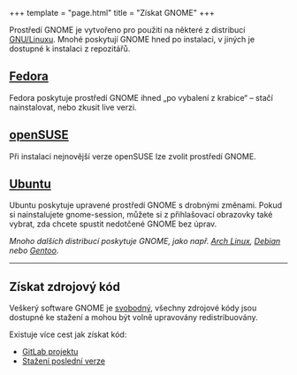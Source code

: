 +++
template = "page.html"
title = "Získat GNOME"
+++

Prostředí GNOME je vytvořeno pro použití na některé z distribucí [GNU/Linuxu](https://www.gnu.org/). Mnohé poskytují GNOME hned po instalaci, v jiných je dostupné k instalaci z repozitářů.

## [Fedora](https://getfedora.org/cs/)

Fedora poskytuje prostředí GNOME ihned „po vybalení z krabice“ – stačí nainstalovat, nebo zkusit live verzi.

## [openSUSE](https://get.opensuse.org/cs/)

Při instalaci nejnovější verze openSUSE lze zvolit prostředí GNOME.

## [Ubuntu](https://www.ubuntu.cz/ziskat-ubuntu/)

Ubuntu poskytuje upravené prostředí GNOME s drobnými změnami. Pokud si nainstalujete gnome-session, můžete si z přihlašovací obrazovky také vybrat, zda chcete spustit nedotčené GNOME bez úprav.

*Mnoho dalších distribucí poskytuje GNOME, jako např. [Arch Linux](https://archlinux.org/), [Debian](https://www.debian.org/) nebo [Gentoo](https://www.gentoo.org/)*.

---

## Získat zdrojový kód

Veškerý software GNOME je [svobodný](https://www.gnu.org/philosophy/free-sw.cs.html), všechny zdrojové kódy jsou dostupné ke stažení a mohou být volně upravovány redistribuovány.

Existuje více cest jak získat kód:

- [GitLab projektu](https://gitlab.gnome.org/)
- [Stažení poslední verze](https://download.gnome.org/)
